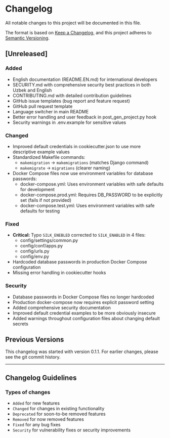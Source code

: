 # Changelog

All notable changes to this project will be documented in this file.

The format is based on [Keep a Changelog](https://keepachangelog.com/en/1.0.0/),
and this project adheres to [Semantic Versioning](https://semver.org/spec/v2.0.0.html).

## [Unreleased]

### Added
- English documentation (README.EN.md) for international developers
- SECURITY.md with comprehensive security best practices in both Uzbek and English
- CONTRIBUTING.md with detailed contribution guidelines
- GitHub issue templates (bug report and feature request)
- GitHub pull request template
- Language switcher in main README
- Better error handling and user feedback in post_gen_project.py hook
- Security warnings in .env.example for sensitive values

### Changed
- Improved default credentials in cookiecutter.json to use more descriptive example values
- Standardized Makefile commands:
  - `makemigration` → `makemigrations` (matches Django command)
  - `makemigrate` → `migrations` (clearer naming)
- Docker Compose files now use environment variables for database passwords:
  - docker-compose.yml: Uses environment variables with safe defaults for development
  - docker-compose.prod.yml: Requires DB_PASSWORD to be explicitly set (fails if not provided)
  - docker-compose.test.yml: Uses environment variables with safe defaults for testing

### Fixed
- **Critical:** Typo `SILK_ENEBLED` corrected to `SILK_ENABLED` in 4 files:
  - config/settings/common.py
  - config/conf/apps.py
  - config/urls.py
  - config/env.py
- Hardcoded database passwords in production Docker Compose configuration
- Missing error handling in cookiecutter hooks

### Security
- Database passwords in Docker Compose files no longer hardcoded
- Production docker-compose now requires explicit password setting
- Added comprehensive security documentation
- Improved default credential examples to be more obviously insecure
- Added warnings throughout configuration files about changing default secrets

## Previous Versions

This changelog was started with version 0.1.1. For earlier changes, please see the git commit history.

---

## Changelog Guidelines

### Types of changes
- `Added` for new features
- `Changed` for changes in existing functionality
- `Deprecated` for soon-to-be removed features
- `Removed` for now removed features
- `Fixed` for any bug fixes
- `Security` for vulnerability fixes or security improvements
